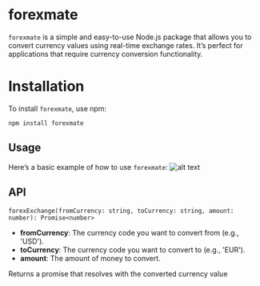 ﻿# forexmate

`forexmate` is a simple and easy-to-use Node.js package that allows you to convert currency values using real-time exchange rates. It’s perfect for applications that require currency conversion functionality.


# Installation

To install `forexmate`, use npm:

`npm install forexmate`

## Usage

Here’s a basic example of how to use `forexmate`:
![alt text](<Screenshot 2024-08-30 at 10.39.36 PM.png>)

## API

 `forexExchange(fromCurrency: string, toCurrency: string, amount: number): Promise<number>`

-   **fromCurrency**: The currency code you want to convert from (e.g., 'USD').
-   **toCurrency**: The currency code you want to convert to (e.g., 'EUR').
-   **amount**: The amount of money to convert.

Returns a promise that resolves with the converted currency value
